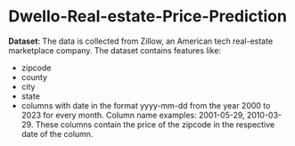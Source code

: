 # Dwello-Real-estate-Price-Prediction

**Dataset**: The data is collected from Zillow, an American tech real-estate marketplace company.
The dataset contains features like:
* zipcode
* county
* city
* state
* columns with date in the format yyyy-mm-dd from the year 2000 to 2023 for every month. Column name examples: 2001-05-29, 2010-03-29. These columns contain the price of the zipcode in the respective date of the column.

